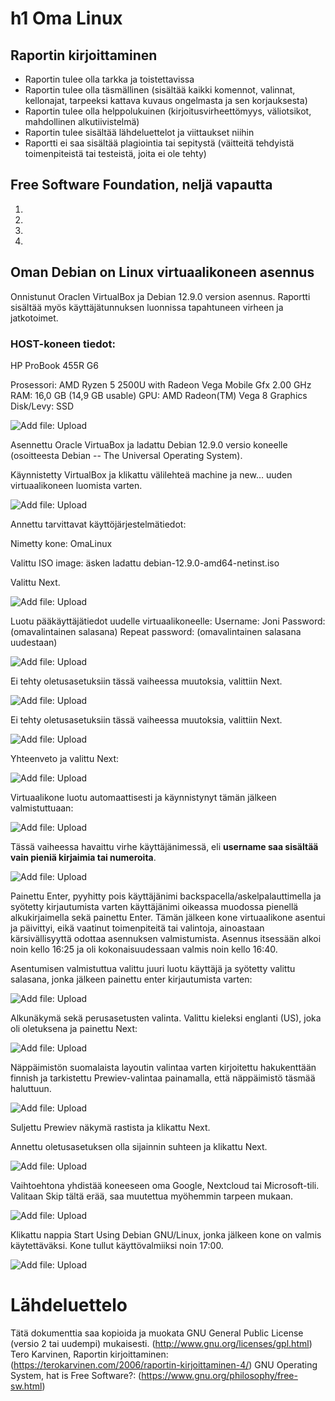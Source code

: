 # h1 Oma Linux

## Raportin kirjoittaminen
- Raportin tulee olla tarkka ja toistettavissa
- Raportin tulee olla täsmällinen (sisältää kaikki komennot, valinnat, kellonajat, tarpeeksi kattava kuvaus ongelmasta ja sen korjauksesta)
- Raportin tulee olla helppolukuinen (kirjoitusvirheettömyys, väliotsikot, mahdollinen alkutiivistelmä)
- Raportin tulee sisältää lähdeluettelot ja viittaukset niihin
- Raportti ei saa sisältää plagiointia tai sepitystä (väitteitä tehdyistä toimenpiteistä tai testeistä, joita ei ole tehty)

## Free Software Foundation, neljä vapautta
1.
2.
3.
4.
## Oman Debian on Linux virtuaalikoneen asennus

Onnistunut Oraclen VirtualBox ja Debian 12.9.0 version asennus. Raportti sisältää myös käyttäjätunnuksen luonnissa tapahtuneen virheen ja jatkotoimet.

### HOST-koneen tiedot:

HP ProBook 455R G6

Prosessori:
AMD Ryzen 5 2500U with Radeon Vega Mobile Gfx     2.00 GHz
RAM:
16,0 GB (14,9 GB usable)
GPU:
AMD Radeon(TM) Vega 8 Graphics
Disk/Levy:
SSD

 ![Add file: Upload](h1_Kuva1.png)
 
Asennettu Oracle VirtuaBox ja ladattu Debian 12.9.0 versio koneelle (osoitteesta Debian -- The Universal Operating System).

Käynnistetty VirtualBox ja klikattu välilehteä machine ja new… uuden virtuaalikoneen luomista varten.

 ![Add file: Upload](h1_Kuva15.png)

Annettu tarvittavat käyttöjärjestelmätiedot:

Nimetty kone: OmaLinux

Valittu ISO image: äsken ladattu debian-12.9.0-amd64-netinst.iso

Valittu Next.

![Add file: Upload](h1_Kuva2.png)

Luotu pääkäyttäjätiedot uudelle virtuaalikoneelle:
Username: Joni
Password: (omavalintainen salasana)
Repeat password: (omavalintainen salasana uudestaan)

![Add file: Upload](h1_Kuva3.png)

Ei tehty oletusasetuksiin tässä vaiheessa muutoksia, valittiin Next.

![Add file: Upload](h1_Kuva4.png)

Ei tehty oletusasetuksiin tässä vaiheessa muutoksia, valittiin Next.

![Add file: Upload](h1_Kuva5.png)
 
Yhteenveto ja valittu Next:
 
![Add file: Upload](h1_Kuva6.png)

Virtuaalikone luotu automaattisesti ja käynnistynyt tämän jälkeen valmistuttuaan:

![Add file: Upload](h1_Kuva7.png)
 
Tässä vaiheessa havaittu virhe käyttäjänimessä, eli **username saa sisältää vain pieniä kirjaimia tai numeroita**.

![Add file: Upload](h1_Kuva16.png)

Painettu Enter, pyyhitty pois käyttäjänimi backspacella/askelpalauttimella ja syötetty kirjautumista varten käyttäjänimi oikeassa muodossa pienellä alkukirjaimella sekä painettu Enter.
Tämän jälkeen kone virtuaalikone asentui ja päivittyi, eikä vaatinut toimenpiteitä tai valintoja, ainoastaan kärsivällisyyttä odottaa asennuksen valmistumista. Asennus itsessään alkoi noin kello 16:25 ja oli kokonaisuudessaan valmis noin kello 16:40.

Asentumisen valmistuttua valittu juuri luotu käyttäjä ja syötetty valittu salasana, jonka jälkeen painettu enter kirjautumista varten:

![Add file: Upload](h1_Kuva8.png)

Alkunäkymä sekä perusasetusten valinta. Valittu kieleksi englanti (US), joka oli oletuksena ja painettu Next:

![Add file: Upload](h1_Kuva9.png)
 
Näppäimistön suomalaista layoutin valintaa varten kirjoitettu hakukenttään finnish ja tarkistettu Prewiev-valintaa painamalla, että näppäimistö täsmää haluttuun.

![Add file: Upload](h1_Kuva10.png)

Suljettu Prewiev näkymä rastista ja klikattu Next.

Annettu oletusasetuksen olla sijainnin suhteen ja klikattu Next.

![Add file: Upload](h1_Kuva13.png)

Vaihtoehtona yhdistää koneeseen oma Google, Nextcloud tai Microsoft-tili. Valitaan Skip tältä erää, saa muutettua myöhemmin tarpeen mukaan.

![Add file: Upload](h1_Kuva11.png)
 
Klikattu nappia Start Using Debian GNU/Linux, jonka jälkeen kone on valmis käytettäväksi. Kone tullut käyttövalmiiksi noin 17:00.

![Add file: Upload](h1_Kuva12.png)


# Lähdeluettelo

Tätä dokumenttia saa kopioida ja muokata GNU General Public License (versio 2 tai uudempi) mukaisesti. (http://www.gnu.org/licenses/gpl.html)
Tero Karvinen, Raportin kirjoittaminen: (https://terokarvinen.com/2006/raportin-kirjoittaminen-4/)
GNU Operating System, hat is Free Software?: (https://www.gnu.org/philosophy/free-sw.html)


 
 

